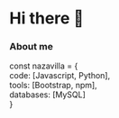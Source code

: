 # Hi there 👋

### About me

const nazavilla = { <br>
  code: [Javascript, Python], <br>
  tools: [Bootstrap, npm], <br>
  databases: [MySQL] <br>
}
